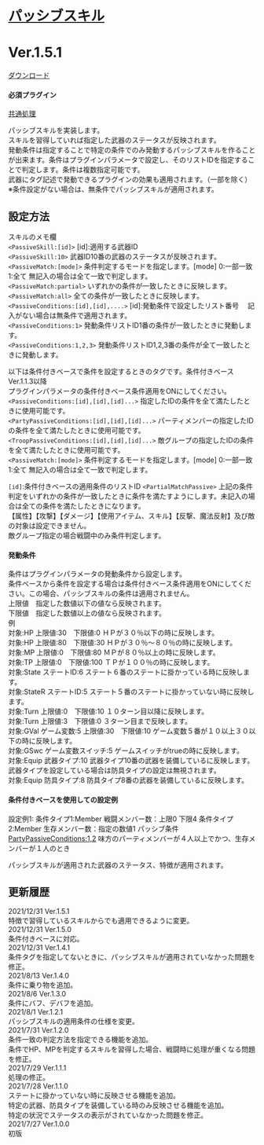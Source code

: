 # [パッシブスキル](https://raw.githubusercontent.com/nuun888/MZ/master/NUUN_PassiveSkill.js)
# Ver.1.5.1
[ダウンロード](https://raw.githubusercontent.com/nuun888/MZ/master/NUUN_PassiveSkill.js)
#### 必須プラグイン
[共通処理](https://raw.githubusercontent.com/nuun888/MZ/master/NUUN_Base.js)  

パッシブスキルを実装します。  
スキルを習得していれば指定した武器のステータスが反映されます。  
発動条件は指定することで特定の条件でのみ発動するパッシブスキルを作ることが出来ます。条件はプラグインパラメータで設定し、そのリストIDを指定することで判定します。条件は複数指定可能です。  
武器にタグ記述で発動できるプラグインの効果も適用されます。（一部を除く）  
※条件設定がない場合は、無条件でパッシブスキルが適用されます。  

## 設定方法
スキルのメモ欄  
`<PassiveSkill:[id]>` [id]:適用する武器ID  
`<PassiveSkill:10>` 武器ID10番の武器のステータスが反映されます。  
`<PassiveMatch:[mode]>` 条件判定するモードを指定します。[mode] 0:一部一致　1:全て 無記入の場合は全て一致で判定します。  
`<PassiveMatch:partial>` いずれかの条件が一致したときに反映します。  
`<PassiveMatch:all>` 全ての条件が一致したときに反映します。  
`<PassiveConditions:[id],[id],....>` [id]:発動条件で設定したリスト番号  　記入がない場合は無条件で適用されます。  
`<PassiveConditions:1>` 発動条件リストID1番の条件が一致したときに発動します。  
`<PassiveConditions:1,2,3>` 発動条件リストID1,2,3番の条件が全て一致したときに発動します。  

以下は条件付きベースで条件を設定するときのタグです。条件付きベースVer.1.1.3以降  
プラグインパラメータの条件付きベース条件適用をONにしてください。
`<PassiveConditions:[id],[id],[id]...>` 指定したIDの条件を全て満たしたときに使用可能です。  
`<PartyPassiveConditions:[id],[id],[id]...>` パーティメンバーの指定したIDの条件を全て満たしたときに使用可能です。  
`<TroopPassiveConditions:[id],[id],[id]...>` 敵グループの指定したIDの条件を全て満たしたときに使用可能です。  
`<PassiveMatch:[mode]>` 条件判定するモードを指定します。[mode] 0:一部一致　1:全て 無記入の場合は全て一致で判定します。  

`[id]`:条件付きベースの適用条件のリストID
`<PartialMatchPassive>` 上記の条件判定をいずれかの条件が一致したときに条件を満たすようにします。未記入の場合は全ての条件を満たしたときになります。  
【属性】【攻撃】【ダメージ】【使用アイテム、スキル】【反撃、魔法反射】及び敵の対象は設定できません。  
敵グループ指定の場合戦闘中のみ条件判定します。  

#### 発動条件
条件はプラグインパラメータの発動条件から設定します。  
条件ベースから条件を設定する場合は条件付きベース条件適用をONにしてください。この場合、パッシブスキルの条件は適用されません。  
上限値　指定した数値以下の値なら反映されます。  
下限値　指定した数値以上の値なら反映されます。  
例  
対象:HP 上限値:30　下限値:0 ＨＰが３０％以下の時に反映します。  
対象:HP 上限値:80　下限値:30 ＨＰが３０％～８０％の時に反映します。  
対象:MP 上限値:0　下限値:80 ＭＰが８０％以上の時に反映します。  
対象:TP 上限値:0　下限値:100 ＴＰが１００％の時に反映します。  
対象:State ステートID:6 ステート６番のステートに掛かっている時に反映します。  
対象:StateR ステートID:5 ステート５番のステートに掛かっていない時に反映します。  
対象:Turn 上限値:0　下限値:10 １０ターン目以降に反映します。  
対象:Turn 上限値:3　下限値:0 ３ターン目まで反映します。  
対象:GVal ゲーム変数:5 上限値:30　下限値:10 ゲーム変数５番が１０以上３０以下の時に反映します。  
対象:GSwc ゲーム変数スイッチ:5 ゲームスイッチがtrueの時に反映します。  
対象:Equip 武器タイプ:10 武器タイプ10番の武器を装備しているに反映します。武器タイプを設定している場合は防具タイプの設定は無視されます。  
対象:Equip 防具タイプ:8 防具タイプ8番の武器を装備しているに反映します。

#### 条件付きベースを使用しての設定例
設定例1:
条件タイプ1:Member 戦闘メンバー数：上限0 下限4 
条件タイプ2:Member 生存メンバー数：指定の数値1
パッシブ条件　<PartyPassiveConditions:1,2> 味方のパーティメンバーが４人以上でかつ、生存メンバーが１人のとき

パッシブスキルが適用された武器のステータス、特徴が適用されます。

## 更新履歴
2021/12/31 Ver.1.5.1  
特徴で習得しているスキルからでも適用できるように変更。  
2021/12/31 Ver.1.5.0  
条件付きベースに対応。  
2021/12/31 Ver.1.4.1  
条件タグを指定してないときに、パッシブスキルが適用されていなかった問題を修正。  
2021/8/13 Ver.1.4.0  
条件に乗り物を追加。  
2021/8/6 Ver.1.3.0  
条件にバフ、デバフを追加。  
2021/8/1 Ver.1.2.1  
パッシブスキルの適用条件の仕様を変更。  
2021/7/31 Ver.1.2.0  
条件一致の判定方法を指定できる機能を追加。  
条件でHP、MPを判定するスキルを習得した場合、戦闘時に処理が重くなる問題を修正。  
2021/7/29 Ver.1.1.1  
処理の修正。  
2021/7/28 Ver.1.1.0  
ステートに掛かっていない時に反映させる機能を追加。  
特定の武器、防具タイプを装備している時のみ反映させる機能を追加。  
特定の状況でステータスの表示がされていなかった問題を修正。  
2021/7/27 Ver.1.0.0  
初版  
